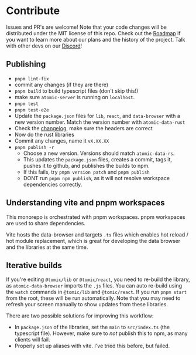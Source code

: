 # Contribute

Issues and PR's are welcome!
Note that your code changes will be distributed under the MIT license of this repo.
Check out the [Roadmap](https://docs.atomicdata.dev/roadmap.html) if you want to learn more about our plans and the history of the project.
Talk with other devs on our [Discord][discord-url]!

[discord-badge]: https://img.shields.io/discord/723588174747533393.svg?logo=discord
[discord-url]: https://discord.gg/a72Rv2P

## Publishing

- `pnpm lint-fix`
- commit any changes (if they are there)
- `pnpm build` to build typescript files (don't skip this!)
- make sure `atomic-server` is running on `localhost`.
- `pnpm test`
- `pnpm test-e2e`
- Update the `package.json` files for `lib`, `react`, and `data-browser` with a new version number. Match the version number with `atomic-data-rust`
- Check the [changelog](changelog.md), make sure the headers are correct
- Now do the rust libraries
- Commit any changes, name it `vX.XX.XX`
- `pnpm publish -r`
  - Choose a new version. Versions should match `atomic-data-rs`.
  - This updates the `package.json` files, creates a commit, tags it, pushes it to github, and publishes the builds to npm.
  - If this fails, try `pnpm version patch` and `pnpm publish`
  - DONT run `pnpm npm publish`, as it will not resolve workspace dependencies correctly.

## Understanding vite and pnpm workspaces

This monorepo is orchestrated with pnpm workspaces.
pnpm workspaces are used to share dependencies.

Vite hosts the data-browser and targets `.ts` files which enables hot reload / hot module replacement, which is great for developing the data browser and the libraries at the same time.

## Iterative builds

If you're editing `@tomic/lib` or `@tomic/react`, you need to re-build the library, as `atomic-data-browser` imports the `.js` files.
You can auto re-build using the `watch` commands in `@tomic/lib` and `@tomic/react`.
If you run `pnpm start` from the root, these will be run automatically.
Note that you may need to refresh your screen manually to show updates from these libraries.

There are two possible solutions for improving this workflow:

- In `package.json` of the libraries, set the `main` to `src/index.ts` (the typescript file). However, make sure to _not_ publish this to npm, as many clients will fail.
- Properly set up aliases with vite. I've tried this before, but failed.
